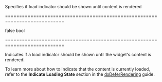 <!--**
/*-------------------------------------------
    Auto-generated file. Do not modify.
-------------------------------------------

**-->
<!--d-->Specifies if load indicator should be shown until content is rendered<!--/d-->
===========================================================================
<!--default-->false<!--/default-->
<!--type-->bool<!--/type-->
===========================================================================

<!--shortDescription-->
Indicates if a load indicator should be shown until the widget's content is rendered.
<!--/shortDescription-->

<!--fullDescription-->
To learn more about how to indicate that the content is currently loaded, refer to the **Indicate Loading State** section in the [dxDeferRendering](/Documentation/Guide/UI_Widgets/UI_Widget_Categories/Individual_Widgets/#dxDeferRendering) guide.


<!--/fullDescription-->